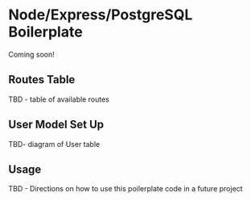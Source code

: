# Node/Express/PostgreSQL Boilerplate

Coming soon!

## Routes Table

TBD - table of available routes

## User Model Set Up

TBD- diagram of User table 

## Usage

TBD - Directions on how to use this poilerplate code in a future project